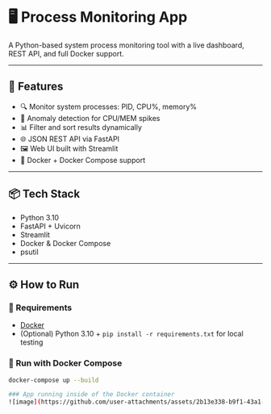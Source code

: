 # 🖥️ Process Monitoring App

A Python-based system process monitoring tool with a live dashboard, REST API, and full Docker support.

---

## 🚀 Features

- 🔍 Monitor system processes: PID, CPU%, memory%
- 🧠 Anomaly detection for CPU/MEM spikes
- 📊 Filter and sort results dynamically
- 🌐 JSON REST API via FastAPI
- 🖼️ Web UI built with Streamlit
- 🐳 Docker + Docker Compose support

---

## 📦 Tech Stack

- Python 3.10
- FastAPI + Uvicorn
- Streamlit
- Docker & Docker Compose
- psutil

---

## ⚙️ How to Run

### 🔧 Requirements

- [Docker](https://www.docker.com/)
- (Optional) Python 3.10 + `pip install -r requirements.txt` for local testing

### 🐳 Run with Docker Compose

```bash
docker-compose up --build

### App running inside of the Docker container
![image](https://github.com/user-attachments/assets/2b13e338-b9f1-43a1-8898-89782f069f9d)

